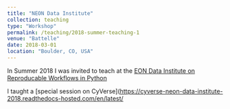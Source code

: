 ```yaml
---
title: "NEON Data Institute"
collection: teaching
type: "Workshop"
permalink: /teaching/2018-summer-teaching-1
venue: "Battelle"
date: 2018-03-01
location: "Boulder, CO, USA"
---
```


In Summer 2018 I was invited to teach at the [EON Data Institute on Reproducable Workflows in Python](https://www.neonscience.org/neon-data-institute-2018)

I taught a [special session on CyVerse](https://cyverse-neon-data-institute-2018.readthedocs-hosted.com/en/latest/
